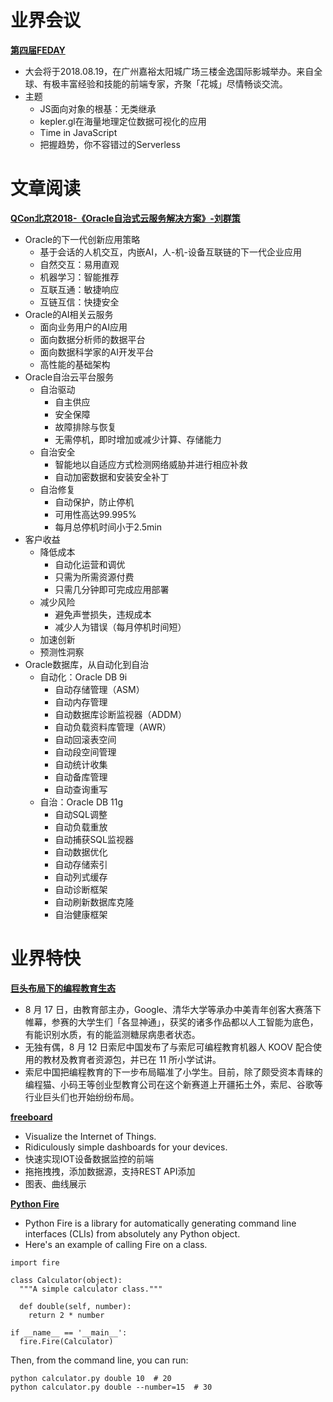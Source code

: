 ﻿# 业界会议


[**第四届FEDAY**](https://fequan.com/2018/)
* 大会将于2018.08.19，在广州嘉裕太阳城广场三楼金逸国际影城举办。来自全球、有极丰富经验和技能的前端专家，齐聚「花城」尽情畅谈交流。
* 主题
   * JS面向对象的根基：无类继承
   * kepler.gl在海量地理定位数据可视化的应用
   * Time in JavaScript
   * 把握趋势，你不容错过的Serverless


# 文章阅读


[**QCon北京2018-《Oracle自治式云服务解决方案》-刘群策**](https://ppt.geekbang.org/list/qconbj2018)
* Oracle的下一代创新应用策略
   * 基于会话的人机交互，内嵌AI，人-机-设备互联链的下一代企业应用
   * 自然交互：易用直观
   * 机器学习：智能推荐
   * 互联互通：敏捷响应
   * 互链互信：快捷安全
* Oracle的AI相关云服务
   * 面向业务用户的AI应用
   * 面向数据分析师的数据平台
   * 面向数据科学家的AI开发平台
   * 高性能的基础架构
* Oracle自治云平台服务
   * 自治驱动
      * 自主供应
      * 安全保障
      * 故障排除与恢复
      * 无需停机，即时增加或减少计算、存储能力
   * 自治安全
      * 智能地以自适应方式检测网络威胁并进行相应补救
      * 自动加密数据和安装安全补丁
   * 自治修复
      * 自动保护，防止停机
      * 可用性高达99.995%
      * 每月总停机时间小于2.5min
* 客户收益
   * 降低成本
      * 自动化运营和调优
      * 只需为所需资源付费
      * 只需几分钟即可完成应用部署
   * 减少风险
      * 避免声誉损失，违规成本
      * 减少人为错误（每月停机时间短）
   * 加速创新
   * 预测性洞察
* Oracle数据库，从自动化到自治
   * 自动化：Oracle DB 9i
      * 自动存储管理（ASM）
      * 自动内存管理
      * 自动数据库诊断监视器（ADDM）
      * 自动负载资料库管理（AWR）
      * 自动回滚表空间
      * 自动段空间管理
      * 自动统计收集
      * 自动备库管理
      * 自动查询重写
   * 自治：Oracle DB 11g
      * 自动SQL调整
      * 自动负载重放
      * 自动捕获SQL监视器
      * 自动数据优化
      * 自动存储索引
      * 自动列式缓存
      * 自动诊断框架
      * 自动刷新数据库克隆
      * 自治健康框架


# 业界特快

[**巨头布局下的编程教育生态**](http://www.geekpark.net/news/232238)
* 8 月 17 日，由教育部主办，Google、清华大学等承办中美青年创客大赛落下帷幕，参赛的大学生们「各显神通」，获奖的诸多作品都以人工智能为底色，有能识别水质，有的能监测糖尿病患者状态。
* 无独有偶，8 月 12 日索尼中国发布了与索尼可编程教育机器人 KOOV 配合使用的教材及教育者资源包，并已在 11 所小学试讲。
* 索尼中国把编程教育的下一步布局瞄准了小学生。目前，除了颇受资本青睐的编程猫、小码王等创业型教育公司在这个新赛道上开疆拓土外，索尼、谷歌等行业巨头们也开始纷纷布局。


[**freeboard**](https://freeboard.io/)
* Visualize the Internet of Things.
* Ridiculously simple dashboards for your devices.
* 快速实现IOT设备数据监控的前端
* 拖拖拽拽，添加数据源，支持REST API添加
* 图表、曲线展示


[**Python Fire**](https://github.com/google/python-fire)
* Python Fire is a library for automatically generating command line interfaces (CLIs) from absolutely any Python object.
* Here's an example of calling Fire on a class.

```
import fire

class Calculator(object):
  """A simple calculator class."""

  def double(self, number):
    return 2 * number

if __name__ == '__main__':
  fire.Fire(Calculator)
```

Then, from the command line, you can run:

```
python calculator.py double 10  # 20
python calculator.py double --number=15  # 30
```



